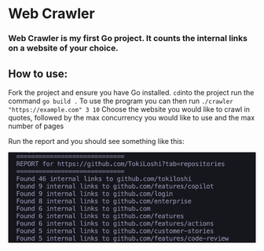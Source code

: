 # Web Crawler

### Web Crawler is my first Go project. It counts the internal links on a website of your choice.

## How to use:

Fork the project and ensure you have Go installed.
`cd`into the project
run the command `go build .`
To use the program you can then run `./crawler "https://example.com" 3 10`
Choose the website you would like to crawl in quotes, followed by the max concurrency you would like to use and the max number of pages

Run the report and you should see something like this:

![alt text](https://github.com/TokiLoshi/goCrawler/blob/main/report.png)
